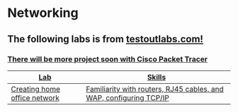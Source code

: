 # Networking

<h2> The following labs is from <a <a href="https://www.testout.com/labsim">testoutlabs.com!</h2> 
<h3> There will be more project soon with Cisco Packet Tracer </h3>

|Lab|Skills|
|----|------|
|Creating home office network|Familiarity with routers, RJ45 cables, and WAP, configuring TCP/IP|
